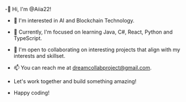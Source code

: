 -👋 Hi, I'm @Aiia22!

- 👀 I'm interested in AI and Blockchain Technology.

- 🌱 Currently, I'm focused on learning Java, C#, React, Python and TypeScript.

- 💞️ I'm open to collaborating on interesting projects that align with my interests and skillset.

- 📫 You can reach me at dreamcollabproject@gmail.com.

- Let's work together and build something amazing!

- Happy coding!


<!---
Aiia22/Aiia22 is a ✨ special ✨ repository because its `README.md` (this file) appears on your GitHub profile.
You can click the Preview link to take a look at your changes.
--->
